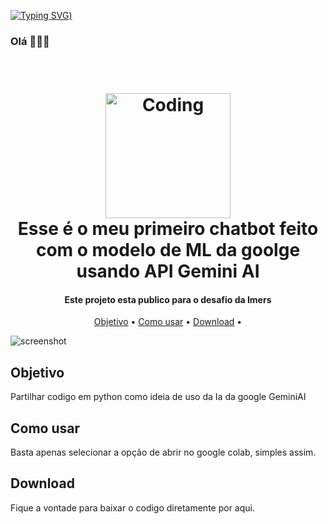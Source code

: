 [![Typing SVG](https://readme-typing-svg.demolab.com?font=Fira+Code&size=35&pause=1000&color=F6F753&width=700&lines=Ola%2C+seja+muito+feliz))](https://git.io/typing-svg)
### Olá 👩🏻‍💻


<h1 align="center">
  <br>
  <a href="https://images.pexels.com/photos/965345/pexels-photo-965345.jpeg"><img src="https://images.pexels.com/photos/965345/pexels-photo-965345.jpeg" alt="Coding" width="200"></a>
  <br>
  Esse é o meu primeiro chatbot feito com o modelo de ML da goolge usando API Gemini AI
  <br>
</h1>

<h4 align="center">Este projeto esta publico para o desafio da Imers</h4>

<p align="center">
  <a href="#key-features">Objetivo</a> •
  <a href="#how-to-use">Como usar</a> •
  <a href="#download">Download</a> •
</p>

![screenshot](frontend/gif_navigation.gif)

## Objetivo

Partilhar codigo em python como ideia de uso da Ia da google GeminiAI

## Como usar

Basta apenas selecionar a opção de abrir no google colab, simples assim.

## Download

Fique a vontade para baixar o codigo diretamente por aqui.
